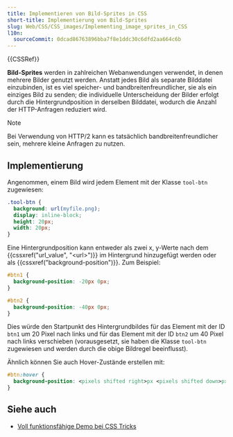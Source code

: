 ```yaml
---
title: Implementieren von Bild-Sprites in CSS
short-title: Implementierung von Bild-Sprites
slug: Web/CSS/CSS_images/Implementing_image_sprites_in_CSS
l10n:
  sourceCommit: 0dcad86763896bba7f8e1ddc30c6dfd2aa664c6b
---
```


{{CSSRef}}

**Bild-Sprites** werden in zahlreichen Webanwendungen verwendet, in denen mehrere Bilder genutzt werden. Anstatt jedes Bild als separate Bilddatei einzubinden, ist es viel speicher- und bandbreitenfreundlicher, sie als ein einziges Bild zu senden; die individuelle Unterscheidung der Bilder erfolgt durch die Hintergrundposition in derselben Bilddatei, wodurch die Anzahl der HTTP-Anfragen reduziert wird.

> [!NOTE]
> Bei Verwendung von HTTP/2 kann es tatsächlich bandbreitenfreundlicher sein, mehrere kleine Anfragen zu nutzen.

## Implementierung

Angenommen, einem Bild wird jedem Element mit der Klasse `tool-btn` zugewiesen:

```css
.tool-btn {
  background: url(myfile.png);
  display: inline-block;
  height: 20px;
  width: 20px;
}
```

Eine Hintergrundposition kann entweder als zwei x, y-Werte nach dem {{cssxref("url_value", "&lt;url&gt;")}} im Hintergrund hinzugefügt werden oder als {{cssxref("background-position")}}. Zum Beispiel:

```css
#btn1 {
  background-position: -20px 0px;
}

#btn2 {
  background-position: -40px 0px;
}
```

Dies würde den Startpunkt des Hintergrundbildes für das Element mit der ID `btn1` um 20 Pixel nach links und für das Element mit der ID `btn2` um 40 Pixel nach links verschieben (vorausgesetzt, sie haben die Klasse `tool-btn` zugewiesen und werden durch die obige Bildregel beeinflusst).

Ähnlich können Sie auch Hover-Zustände erstellen mit:

```css
#btn:hover {
  background-position: <pixels shifted right>px <pixels shifted down>px;
}
```

## Siehe auch

- [Voll funktionsfähige Demo bei CSS Tricks](https://css-tricks.com/snippets/css/perfect-css-sprite-sliding-doors-button/)
